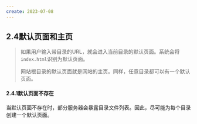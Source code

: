 ```yaml
---
create: 2023-07-08
---
```

## 2.4默认页面和主页

> 如果用户输入带目录的URL，就会进入当前目录的默认页面。系统会将`index.html`识别为默认页面。
>
> 网站根目录的默认页面就是网站的主页。同样，任意目录都可以有一个默认页面。

#### 2.4.1默认页面不存在

当默认页面不存在时，部分服务器会暴露目录文件列表。因此，尽可能为每个目录创建一个默认页面。